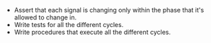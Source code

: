 - Assert that each signal is changing only within the phase that it's allowed to change in.
- Write tests for all the different cycles.
- Write procedures that execute all the different cycles.
